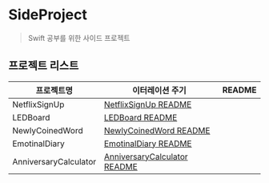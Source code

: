 # SideProject
> Swift 공부를 위한 사이드 프로젝트

## 프로젝트 리스트
| 프로젝트명 | 이터레이션 주기 | README |
|-------|----------|-------|
| NetflixSignUp |[NetflixSignUp README](./NetflixSignUp/README.md)|
| LEDBoard |[LEDBoard README](./LEDBoard/README.md)|
| NewlyCoinedWord |[NewlyCoinedWord README](./NewlyCoinedWord/README.md)|
| EmotinalDiary |[EmotinalDiary README](./EmotinalDiary/README.md)|
| AnniversaryCalculator |[AnniversaryCalculator README](./AnniversaryCalculator/README.md)|
